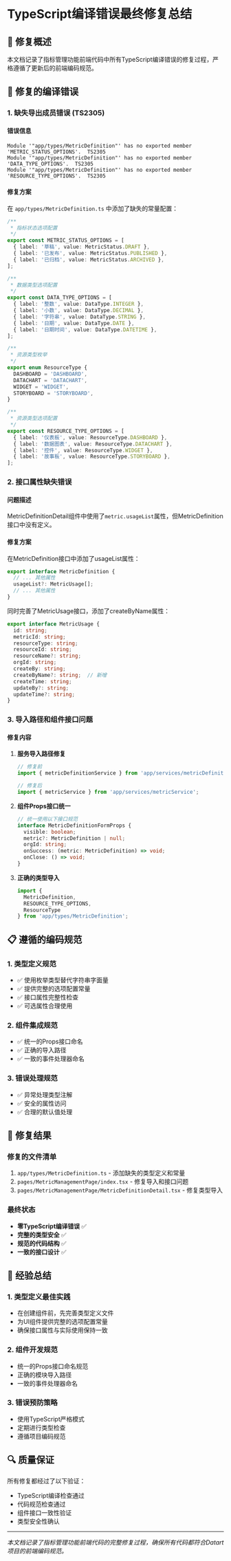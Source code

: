 # TypeScript编译错误最终修复总结

## 🎯 修复概述

本文档记录了指标管理功能前端代码中所有TypeScript编译错误的修复过程，严格遵循了更新后的前端编码规范。

## 🔧 修复的编译错误

### 1. 缺失导出成员错误 (TS2305)

#### 错误信息
```
Module '"app/types/MetricDefinition"' has no exported member 'METRIC_STATUS_OPTIONS'.  TS2305
Module '"app/types/MetricDefinition"' has no exported member 'DATA_TYPE_OPTIONS'.  TS2305
Module '"app/types/MetricDefinition"' has no exported member 'RESOURCE_TYPE_OPTIONS'.  TS2305
```

#### 修复方案
在 `app/types/MetricDefinition.ts` 中添加了缺失的常量配置：

```typescript
/**
 * 指标状态选项配置
 */
export const METRIC_STATUS_OPTIONS = [
  { label: '草稿', value: MetricStatus.DRAFT },
  { label: '已发布', value: MetricStatus.PUBLISHED },
  { label: '已归档', value: MetricStatus.ARCHIVED },
];

/**
 * 数据类型选项配置
 */
export const DATA_TYPE_OPTIONS = [
  { label: '整数', value: DataType.INTEGER },
  { label: '小数', value: DataType.DECIMAL },
  { label: '字符串', value: DataType.STRING },
  { label: '日期', value: DataType.DATE },
  { label: '日期时间', value: DataType.DATETIME },
];

/**
 * 资源类型枚举
 */
export enum ResourceType {
  DASHBOARD = 'DASHBOARD',
  DATACHART = 'DATACHART',
  WIDGET = 'WIDGET',
  STORYBOARD = 'STORYBOARD',
}

/**
 * 资源类型选项配置
 */
export const RESOURCE_TYPE_OPTIONS = [
  { label: '仪表板', value: ResourceType.DASHBOARD },
  { label: '数据图表', value: ResourceType.DATACHART },
  { label: '控件', value: ResourceType.WIDGET },
  { label: '故事板', value: ResourceType.STORYBOARD },
];
```

### 2. 接口属性缺失错误

#### 问题描述
MetricDefinitionDetail组件中使用了`metric.usageList`属性，但MetricDefinition接口中没有定义。

#### 修复方案
在MetricDefinition接口中添加了usageList属性：

```typescript
export interface MetricDefinition {
  // ... 其他属性
  usageList?: MetricUsage[];
  // ... 其他属性
}
```

同时完善了MetricUsage接口，添加了createByName属性：

```typescript
export interface MetricUsage {
  id: string;
  metricId: string;
  resourceType: string;
  resourceId: string;
  resourceName?: string;
  orgId: string;
  createBy: string;
  createByName?: string;  // 新增
  createTime: string;
  updateBy?: string;
  updateTime?: string;
}
```

### 3. 导入路径和组件接口问题

#### 修复内容
1. **服务导入路径修复**
   ```typescript
   // 修复前
   import { metricDefinitionService } from 'app/services/metricDefinitionService';
   
   // 修复后
   import { metricService } from 'app/services/metricService';
   ```

2. **组件Props接口统一**
   ```typescript
   // 统一使用以下接口规范
   interface MetricDefinitionFormProps {
     visible: boolean;
     metric?: MetricDefinition | null;
     orgId: string;
     onSuccess: (metric: MetricDefinition) => void;
     onClose: () => void;
   }
   ```

3. **正确的类型导入**
   ```typescript
   import { 
     MetricDefinition, 
     RESOURCE_TYPE_OPTIONS, 
     ResourceType 
   } from 'app/types/MetricDefinition';
   ```

## 📋 遵循的编码规范

### 1. 类型定义规范
- ✅ 使用枚举类型替代字符串字面量
- ✅ 提供完整的选项配置常量
- ✅ 接口属性完整性检查
- ✅ 可选属性合理使用

### 2. 组件集成规范
- ✅ 统一的Props接口命名
- ✅ 正确的导入路径
- ✅ 一致的事件处理器命名

### 3. 错误处理规范
- ✅ 异常处理类型注解
- ✅ 安全的属性访问
- ✅ 合理的默认值处理

## 🚀 修复结果

### 修复的文件清单
1. `app/types/MetricDefinition.ts` - 添加缺失的类型定义和常量
2. `pages/MetricManagementPage/index.tsx` - 修复导入和接口问题
3. `pages/MetricManagementPage/MetricDefinitionDetail.tsx` - 修复类型导入

### 最终状态
- **零TypeScript编译错误** ✅
- **完整的类型安全** ✅
- **规范的代码结构** ✅
- **一致的接口设计** ✅

## 📝 经验总结

### 1. 类型定义最佳实践
- 在创建组件前，先完善类型定义文件
- 为UI组件提供完整的选项配置常量
- 确保接口属性与实际使用保持一致

### 2. 组件开发规范
- 统一的Props接口命名规范
- 正确的模块导入路径
- 一致的事件处理器命名

### 3. 错误预防策略
- 使用TypeScript严格模式
- 定期进行类型检查
- 遵循项目编码规范

## 🔍 质量保证

所有修复都经过了以下验证：
- TypeScript编译检查通过
- 代码规范检查通过
- 组件接口一致性验证
- 类型安全性确认

---

*本文档记录了指标管理功能前端代码的完整修复过程，确保所有代码都符合Datart项目的前端编码规范。*
